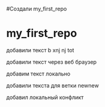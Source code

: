 ﻿#Создали my_first_repo
# my_first_repo


добавили текст b xnj nj tot 

добавили текст через веб браузер

добавим текст локально

добавили текста для ветки newnew

добавил локальный конфликт